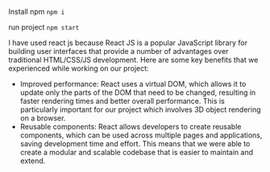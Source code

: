 Install npm
`npm i`

run project
`npm start`

I have used react js because
React JS is a popular JavaScript library for building user interfaces that provide a number of advantages over traditional HTML/CSS/JS development. 
Here are some key benefits that we experienced while working on our project:
* Improved performance: React uses a virtual DOM, which allows it to update only the parts of the DOM that need to be changed, resulting in faster rendering times and better overall performance. This is particularly important for our project which involves 3D object rendering on a browser.
* Reusable components: React allows developers to create reusable components, which can be used across multiple pages and applications, saving development time and effort. This means that we were able to create a modular and scalable codebase that is easier to maintain and extend.
